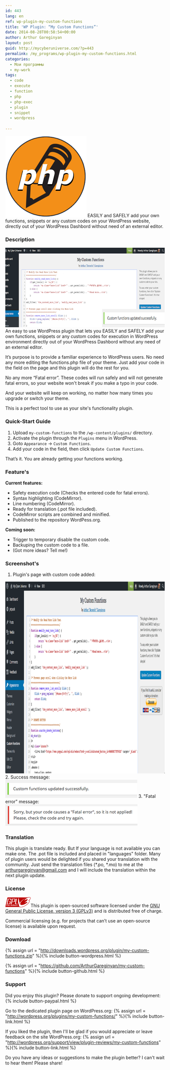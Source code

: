 ```yaml
---
id: 443
lang: en
ref: wp-plugin-my-custom-functions
title: 'WP Plugin: “My Custom Functions”'
date: 2014-08-28T00:58:54+00:00
author: Arthur Gareginyan
layout: post
guid: http://mycyberuniverse.com/?p=443
permalink: /my_programs/wp-plugin-my-custom-functions.html
categories:
  - Мои программы
  - my-work
tags:
  - code
  - execute
  - function
  - php
  - php-exec
  - plugin
  - snippet
  - wordpress

---
```


![thumb](/images/icon-256x2561.png)
EASILY and SAFELY add your own functions, snippets or any custom codes on your WordPress website, directly out of your WordPress Dashbord without need of an external editor.


### Description

<img src="/images/banner.png" alt="WP Plugin &quot;My Custom Functions&quot;" width="772" height="250" class="size-full wp-image-8804" />
An easy to use WordPress plugin that lets you EASILY and SAFELY add your own functions, snippets or any custom codes for execution in WordPress environment directly out of your WordPress Dashbord without any need of an external editor. 

It’s purpose is to provide a familiar experience to WordPress users. No need any more editing the functions.php file of your theme. Just add your code in the field on the page and this plugin will do the rest for you.

No any more “Fatal error”. These codes will run safely and will not generate fatal errors, so your website won't break if you make a typo in your code.

And your website will keep on working, no matter how many times you upgrade or switch your theme.

This is a perfect tool to use as your site's functionality plugin.


### Quick-Start Guide

1. Upload `my-custom-functions` to the `/wp-content/plugins/` directory.
2. Activate the plugin through the `Plugins` menu in WordPress.
3. Goto `Appearance` -> `Custom Functions`.
4. Add your code in the field, then click `Update Custom Functions`.

That’s it. You are already getting your functions working.


### Feature's

**Current features:**

* Safety execution code (Checks the entered code for fatal errors).
* Syntax highlighting  (CodeMirror).
* Line numbering  (CodeMirror).
* Ready for translation (.pot file included).
* CodeMirror scripts are combined and minified.
* Published to the repository WordPess.org.

**Coming soon:**

* Trigger to temporary disable the custom code.
* Backuping the custom code to a file.
* (Got more ideas? Tell me!)


### Screenshot's

1. Plugin's page with custom code added:
<img src="/images/screenshot-1.png" alt="WP plugin &quot;My Custom Functions&quot; by Arthur Gareginyan" width="1024" height="603" class="size-large wp-image-8805" />
2. Success message:
<img src="/images/screenshot-3.png" alt="WP plugin &quot;My Custom Functions&quot; by Arthur Gareginyan" width="417" height="57" class="size-full wp-image-451" />
3. "Fatal error" message:
<img src="/images/screenshot-4.png" alt="WP plugin &quot;My Custom Functions&quot; by Arthur Gareginyan" width="418" height="68" class="size-full wp-image-452" />


### Translation

This plugin is translate ready. But If your language is not available you can make one. The .pot file is included and placed in "languages" folder. Many of plugin users would be delighted if you shared your translation with the community. Just send the translation files (*.po, *.mo) to me at the arthurgareginyan@gmail.com and I will include the translation within the next plugin update.


### License

<img src="/images/gplv3-127x51.png" alt="gplv3" width="80" class="alignleft size-full wp-image-444" />This plugin is open-sourced software licensed under the <a href="http://www.gnu.org/licenses/gpl-3.0.html" title="GPLv3" target="_blank">GNU General Public License, version 3 (GPLv3)</a> and is distributed free of charge.

Commercial licensing (e.g. for projects that can’t use an open-source license) is available upon request.


### Download

{% assign url = "http://downloads.wordpress.org/plugin/my-custom-functions.zip" %}{% include button-wordpress.html %}

{% assign url = "https://github.com/ArthurGareginyan/my-custom-functions" %}{% include button-github.html %}


### Support

Did you enjoy this plugin? Please donate to support ongoing development:
{% include button-paypal.html %}

Go to the dedicated plugin page on WordPress.org:
{% assign url = "http://wordpress.org/plugins/my-custom-functions/" %}{% include button-link.html %}

If you liked the plugin, then I'll be glad if you would appreciate or leave feedback on the site WordPress.org:
{% assign url = "http://wordpress.org/support/view/plugin-reviews/my-custom-functions" %}{% include button-link.html %}

Do you have any ideas or suggestions to make the plugin better? I can't wait to hear them! Please share!
